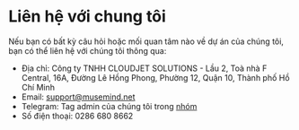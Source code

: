 # Liên hệ với chung tôi

Nếu bạn có bất kỳ câu hỏi hoặc mối quan tâm nào về dự án của chúng tôi, bạn có thể liên hệ với chúng tôi thông qua:

- Địa chỉ: Công ty TNHH CLOUDJET SOLUTIONS - Lầu 2, Toà nhà F Central, 16A, Đường Lê Hồng Phong, Phường 12, Quận 10, Thành phố Hồ Chí Minh
- Email: [support@musemind.net](mailto:support@musemind.net)
- Telegram: Tag admin của chúng tôi trong [nhóm](https://t.me/telegpt_vietnam)
- Số điện thoại: 0286 680 8662